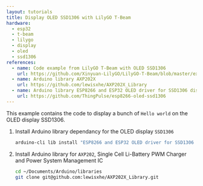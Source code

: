 ```yaml
---
layout: tutorials
title: Display OLED SSD1306 with LilyGO T-Beam
hardware:
  - esp32
  - t-beam
  - lilygo
  - display
  - oled
  - ssd1306
references:
  - name: Code example from LilyGO T-Beam with OLED SSD1306
    url: https://github.com/Xinyuan-LilyGO/LilyGO-T-Beam/blob/master/examples/OLED/SSD1306SimpleDemo/SSD1306SimpleDemo.ino
  - name: Arduino library AXP202X
    url: https://github.com/lewisxhe/AXP202X_Library
  - name: Arduino library ESP8266 and ESP32 OLED driver for SSD1306 displays
    url: https://github.com/ThingPulse/esp8266-oled-ssd1306
---
```


This example contains the code to display a bunch of `Hello world` on the OLED display SSD1306.

1. Install Arduino library dependancy for the OLED display `SSD1306`

    ```sh
    arduino-cli lib install "ESP8266 and ESP32 OLED driver for SSD1306 displays"
    ```
1. Install Arduino library for `AXP202`, Single Cell Li-Battery PWM Charger and Power System Management IC

    ```sh
    cd ~/Documents/Arduino/libraries
    git clone git@github.com:lewisxhe/AXP202X_Library.git
    ```

